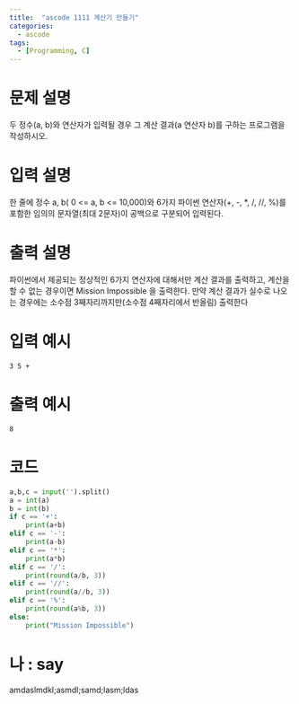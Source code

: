 ```yaml
---
title:  "ascode 1111 계산기 만들기"
categories:
  - ascode
tags:
  - [Programming, C]
---
```


# 문제 설명
두 정수(a, b)와 연산자가 입력될 경우 그 계산 결과(a 연산자 b)를 구하는 프로그램을 작성하시오. 
# 입력 설명
한 줄에 정수 a, b( 0 <= a, b <= 10,000)와 6가지 파이썬 연산자(+, -, *, /, //, %)를 포함한 임의의 문자열(최대 2문자)이 공백으로 구분되어 입력된다.
# 출력 설명
파이썬에서 제공되는 정상적인 6가지 연산자에 대해서만 계산 결과를 출력하고, 계산을 할 수 없는 경우이면 Mission Impossible 을 출력한다. 만약 계산 결과가 실수로 나오는 경우에는 소수점 3째자리까지만(소수점 4째자리에서 반올림) 출력한다
# 입력 예시
```
3 5 +
```
# 출력 예시
```  
8
```
# 코드

```py
a,b,c = input('').split()
a = int(a)
b = int(b)
if c == '+':
    print(a+b)
elif c == '-':
    print(a-b)
elif c == '*':
    print(a*b)
elif c == '/':
    print(round(a/b, 3))
elif c == '//':
    print(round(a//b, 3))
elif c == '%':
    print(round(a%b, 3))
else:
    print("Mission Impossible")

```

# 나 : say
amdaslmdkl;asmdl;samd;lasm;ldas
